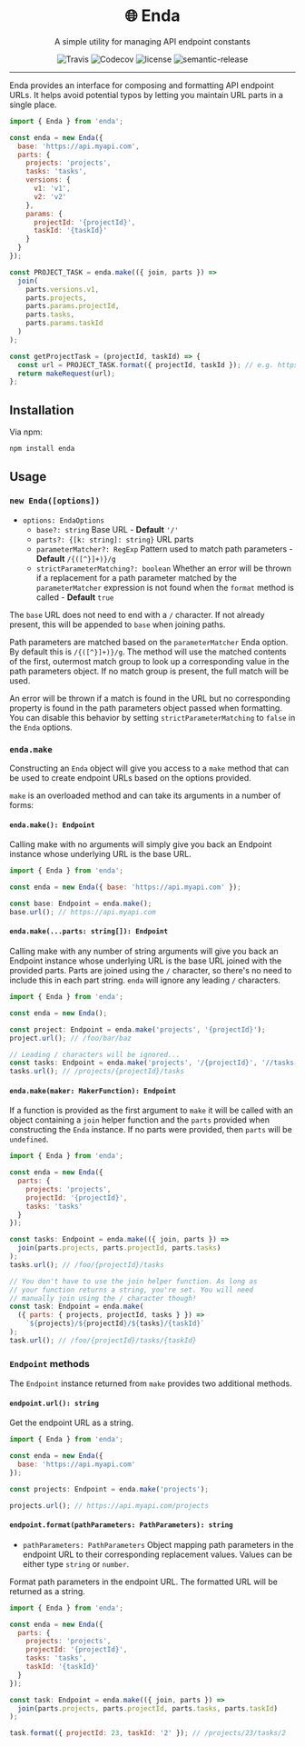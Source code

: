 <div align="center">
<h1>🌐 Enda</h1>
<p>A simple utility for managing API endpoint constants</p>
<img alt="Travis" src="https://img.shields.io/travis/com/mwiltshire/enda?style=flat-square">
<img alt="Codecov" src="https://img.shields.io/codecov/c/github/mwiltshire/enda?style=flat-square">
<img alt="license" src="https://img.shields.io/npm/l/enda?style=flat-square">
<img alt="semantic-release" src="https://img.shields.io/badge/%20%20%F0%9F%93%A6%F0%9F%9A%80-semantic--release-e10079.svg?style=flat-square">
</div>
<hr />

Enda provides an interface for composing and formatting API endpoint URLs. It helps avoid potential typos by letting you maintain URL parts in a single place.

```js
import { Enda } from 'enda';

const enda = new Enda({
  base: 'https://api.myapi.com',
  parts: {
    projects: 'projects',
    tasks: 'tasks',
    versions: {
      v1: 'v1',
      v2: 'v2'
    },
    params: {
      projectId: '{projectId}',
      taskId: '{taskId}'
    }
  }
});

const PROJECT_TASK = enda.make(({ join, parts }) =>
  join(
    parts.versions.v1,
    parts.projects,
    parts.params.projectId,
    parts.tasks,
    parts.params.taskId
  )
);

const getProjectTask = (projectId, taskId) => {
  const url = PROJECT_TASK.format({ projectId, taskId }); // e.g. https://api.myapi.com/projects/23/tasks/2
  return makeRequest(url);
};
```

## Installation

Via npm:

```
npm install enda
```

## Usage

### **`new Enda([options])`**

- `options: EndaOptions`
  - `base?: string` Base URL - **Default** `'/'`
  - `parts?: {[k: string]: string}` URL parts
  - `parameterMatcher?: RegExp` Pattern used to match path parameters - **Default** `/{([^}]+)}/g`
  - `strictParameterMatching?: boolean` Whether an error will be thrown if a replacement for a path parameter matched by the `parameterMatcher` expression is not found when the `format` method is called - **Default** `true`

The `base` URL does not need to end with a `/` character. If not already present, this will be appended to `base` when joining paths.

Path parameters are matched based on the `parameterMatcher` Enda option. By default this is `/{([^}]+)}/g`. The method will use the matched contents of the first, outermost match group to look up a corresponding value in the path parameters object. If no match group is present, the full match will be used.

An error will be thrown if a match is found in the URL but no corresponding property is found in the path parameters object passed when formatting. You can disable this behavior by setting `strictParameterMatching` to `false` in the `Enda` options.

### `enda.make`

Constructing an `Enda` object will give you access to a `make` method that can be used to create endpoint URLs based on the options provided.

`make` is an overloaded method and can take its arguments in a number of forms:

#### `enda.make(): Endpoint`

Calling make with no arguments will simply give you back an Endpoint instance whose underlying URL is the base URL.

```js
import { Enda } from 'enda';

const enda = new Enda({ base: 'https://api.myapi.com' });

const base: Endpoint = enda.make();
base.url(); // https://api.myapi.com
```

#### `enda.make(...parts: string[]): Endpoint`

Calling make with any number of string arguments will give you back an Endpoint instance whose underlying URL is the base URL joined with the provided parts. Parts are joined using the `/` character, so there's no need to include this in each part string. `enda` will ignore any leading `/` characters.

```js
import { Enda } from 'enda';

const enda = new Enda();

const project: Endpoint = enda.make('projects', '{projectId}');
project.url(); // /foo/bar/baz

// Leading / characters will be ignored...
const tasks: Endpoint = enda.make('projects', '/{projectId}', '//tasks');
tasks.url(); // /projects/{projectId}/tasks
```

#### `enda.make(maker: MakerFunction): Endpoint`

If a function is provided as the first argument to `make` it will be called with an object containing a `join` helper function and the `parts` provided when constructing the `Enda` instance. If no parts were provided, then `parts` will be `undefined`.

```js
import { Enda } from 'enda';

const enda = new Enda({
  parts: {
    projects: 'projects',
    projectId: '{projectId}',
    tasks: 'tasks'
  }
});

const tasks: Endpoint = enda.make(({ join, parts }) =>
  join(parts.projects, parts.projectId, parts.tasks)
);
tasks.url(); // /foo/{projectId}/tasks

// You don't have to use the join helper function. As long as
// your function returns a string, you're set. You will need
// manually join using the / character though!
const task: Endpoint = enda.make(
  ({ parts: { projects, projectId, tasks } }) =>
    `${projects}/${projectId}/${tasks}/{taskId}`
);
task.url(); // /foo/{projectId}/tasks/{taskId}
```

### `Endpoint` methods

The `Endpoint` instance returned from `make` provides two additional methods.

#### `endpoint.url(): string`

Get the endpoint URL as a string.

```js
import { Enda } from 'enda';

const enda = new Enda({
  base: 'https://api.myapi.com'
});

const projects: Endpoint = enda.make('projects');

projects.url(); // https://api.myapi.com/projects
```

#### `endpoint.format(pathParameters: PathParameters): string`

- `pathParameters: PathParameters` Object mapping path parameters in the endpoint URL to their corresponding replacement values. Values can be either type `string` or `number`.

Format path parameters in the endpoint URL. The formatted URL will be returned as a string.

```js
import { Enda } from 'enda';

const enda = new Enda({
  parts: {
    projects: 'projects',
    projectId: '{projectId}',
    tasks: 'tasks',
    taskId: '{taskId}'
  }
});

const task: Endpoint = enda.make(({ join, parts }) =>
  join(parts.projects, parts.projectId, parts.tasks, parts.taskId)
);

task.format({ projectId: 23, taskId: '2' }); // /projects/23/tasks/2
```
